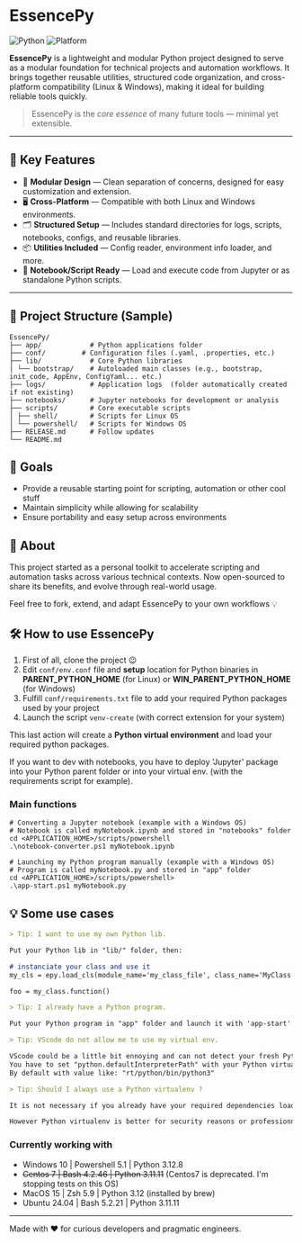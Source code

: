 # EssencePy
![Python](https://img.shields.io/badge/Python-3.12-blue?logo=python)
![Platform](https://img.shields.io/badge/Platform-Windows%20%7C%20Linux-lightgrey)

**EssencePy** is a lightweight and modular Python project designed to serve as a modular foundation for technical projects and automation workflows.
It brings together reusable utilities, structured code organization, and cross-platform compatibility (Linux & Windows), making it ideal for building reliable tools quickly.

> EssencePy is the *core essence* of many future tools — minimal yet extensible.

---

## 🚀 Key Features

- 🔧 **Modular Design** — Clean separation of concerns, designed for easy customization and extension.
- 🖥️ **Cross-Platform** — Compatible with both Linux and Windows environments.
- 🗂️ **Structured Setup** — Includes standard directories for logs, scripts, notebooks, configs, and reusable libraries.
- 📦 **Utilities Included** — Config reader, environment info loader, and more.
- 🧪 **Notebook/Script Ready** — Load and execute code from Jupyter or as standalone Python scripts.

---

## 📁 Project Structure (Sample)
```shell
EssencePy/ 
├── app/            # Python applications folder
├── conf/         # Configuration files (.yaml, .properties, etc.) 
├── lib/            # Core Python libraries
│ └── bootstrap/    # Autoloaded main classes (e.g., bootstrap, init_code, AppEnv, ConfigYaml... etc.)
├── logs/           # Application logs  (folder automatically created if not existing)
├── notebooks/      # Jupyter notebooks for development or analysis 
├── scripts/        # Core executable scripts
│ ├── shell/        # Scripts for Linux OS
│ └── powershell/   # Scripts for Windows OS
├── RELEASE.md      # Follow updates
└── README.md
```

## 📌 Goals

- Provide a reusable starting point for scripting, automation or other cool stuff
- Maintain simplicity while allowing for scalability
- Ensure portability and easy setup across environments

## 📣 About

This project started as a personal toolkit to accelerate scripting and automation tasks across various technical contexts.
Now open-sourced to share its benefits, and evolve through real-world usage.

Feel free to fork, extend, and adapt EssencePy to your own workflows 💡

## 🛠️ How to use EssencePy
1. First of all, clone the project 😉
2. Edit `conf/env.conf` file and **setup** location for Python binaries in **PARENT_PYTHON_HOME** (for Linux) or **WIN_PARENT_PYTHON_HOME** (for Windows)
3. Fulfill `conf/requirements.txt` file to add your required Python packages used by your project
4. Launch the script `venv-create` (with correct extension for your system)

This last action will create a **Python virtual environment** and load your required python packages. 

If you want to dev with notebooks, you have to deploy 'Jupyter' package into your Python parent folder or into your virtual env. (with the requirements script for example).

### Main functions
```shell
# Converting a Jupyter notebook (example with a Windows OS)
# Notebook is called myNotebook.ipynb and stored in "notebooks" folder 
cd <APPLICATION_HOME>/scripts/powershell
.\notebook-converter.ps1 myNotebook.ipynb
```

```shell
# Launching my Python program manually (example with a Windows OS)
# Program is called myNotebook.py and stored in "app" folder 
cd <APPLICATION_HOME>/scripts/powershell>
.\app-start.ps1 myNotebook.py
```
## 💡 Some use cases
```md
> Tip: I want to use my own Python lib. 

Put your Python lib in "lib/" folder, then:

# instanciate your class and use it
my_cls = epy.load_cls(module_name='my_class_file', class_name='MyClass', args=[*args])

foo = my_class.function()

```

```md
> Tip: I already have a Python program.

Put your Python program in "app" folder and launch it with 'app-start' script
```

```md
> Tip: VScode do not allow me to use my virtual env.

VScode could be a little bit ennoying and can not detect your fresh Python virtual env. 
You have to set "python.defaultInterpreterPath" with your Python virtual env in VScode settings
By default with value like: "rt/python/bin/python3"
```

```md
> Tip: Should I always use a Python virtualenv ?

It is not necessary if you already have your required dependencies loaded in parent Python home or if you do not have need to isolate your program and packages. 

However Python virtualenv is better for security reasons or professionnal workflow. You should use it without hesitate.
```
### Currently working with

- Windows 10    | Powershell 5.1    | Python 3.12.8
- ~~Centos 7      | Bash 4.2.46       | Python 3.11.11~~ (Centos7 is deprecated. I'm stopping tests on this OS)
- MacOS 15      | Zsh 5.9           | Python 3.12 (installed by brew)
- Ubuntu 24.04  | Bash 5.2.21       | Python 3.11.11

---
Made with ❤️ for curious developers and pragmatic engineers.
